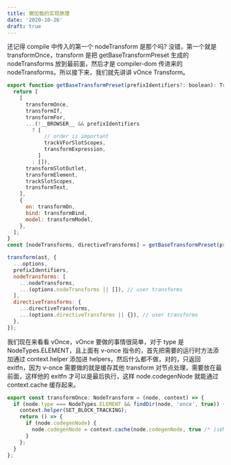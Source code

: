 ```yaml
---
title: 懒加载的实现原理
date: '2020-10-26'
draft: true
---
```


还记得 compile 中传入的第一个 nodeTransform 是那个吗? 没错，第一个就是 transformOnce，transform 是把 getBaseTransformPreset 生成的 nodeTransforms 放到最前面，然后才是 compiler-dom 传进来的 nodeTransforms。所以接下来，我们就先讲讲 vOnce Transform。

```js
export function getBaseTransformPreset(prefixIdentifiers?: boolean): TransformPreset {
  return [
    [
      transformOnce,
      transformIf,
      transformFor,
      ...(!__BROWSER__ && prefixIdentifiers
        ? [
            // order is important
            trackVForSlotScopes,
            transformExpression,
          ]
        : []),
      transformSlotOutlet,
      transformElement,
      trackSlotScopes,
      transformText,
    ],
    {
      on: transformOn,
      bind: transformBind,
      model: transformModel,
    },
  ];
}
const [nodeTransforms, directiveTransforms] = getBaseTransformPreset(prefixIdentifiers);

transform(ast, {
  ...options,
  prefixIdentifiers,
  nodeTransforms: [
    ...nodeTransforms,
    ...(options.nodeTransforms || []), // user transforms
  ],
  directiveTransforms: {
    ...directiveTransforms,
    ...(options.directiveTransforms || {}), // user transforms
  },
});
```

我们现在来看看 vOnce，vOnce 要做的事情很简单，对于 type 是 NodeTypes.ELEMENT，且上面有 v-once 指令的，首先把需要的运行时方法添加通过 context.helper 添加进 helpers，然后什么都不做，对的，只返回 exitfn，因为 v-once 需要做的就是缓存其他 transform 对节点处理，需要放在最前面，这样他的 exitfn 才可以是最后执行，这样 node.codegenNode 就能通过 context.cache 缓存起来。

```js
export const transformOnce: NodeTransform = (node, context) => {
  if (node.type === NodeTypes.ELEMENT && findDir(node, 'once', true)) {
    context.helper(SET_BLOCK_TRACKING);
    return () => {
      if (node.codegenNode) {
        node.codegenNode = context.cache(node.codegenNode, true /* isVNode */);
      }
    };
  }
};
```
